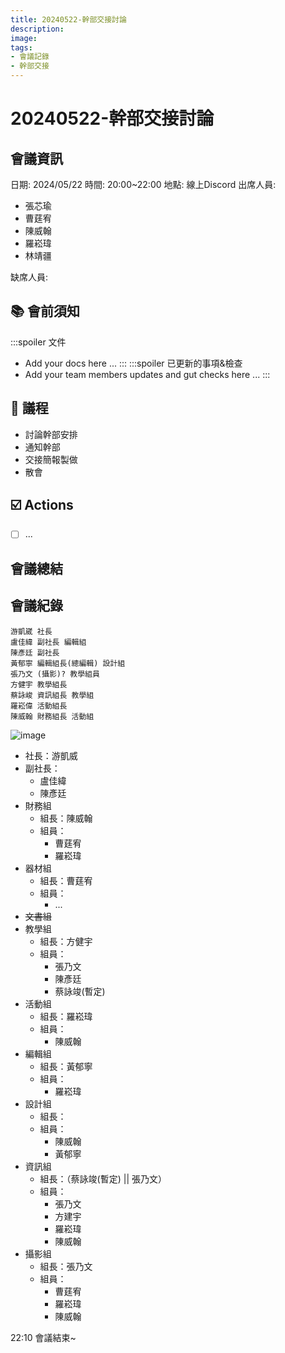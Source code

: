 ```yaml
---
title: 20240522-幹部交接討論
description:
image:
tags:
- 會議記錄
- 幹部交接
---
```

# 20240522-幹部交接討論
## 會議資訊
日期: 2024/05/22
時間: 20:00~22:00
地點: 線上Discord
出席人員:
- 張芯瑜
- 曹莛宥
- 陳威翰
- 羅崧瑋
- 林靖疆

缺席人員:

## 📚 會前須知
:::spoiler 文件
- Add your docs here ...
:::
:::spoiler 已更新的事項&檢查
- Add your team members updates and gut checks here ...
:::

## 📣 議程
- 討論幹部安排
- 通知幹部
- 交接簡報製做
- 散會

## ☑️ Actions
- [ ] ... 

## 會議總結


## 會議紀錄
```
游凱崴 社長
盧佳緯 副社長 編輯組
陳彥廷 副社長
黃郁寧 編輯組長(總編輯) 設計組
張乃文 (攝影)? 教學組員
方健宇 教學組長
蔡詠峻 資訊組長 教學組
羅崧偉 活動組長
陳威翰 財務組長 活動組
```
![image](https://hackmd.io/_uploads/SyJoMPj70.png)

- 社長：游凱威
- 副社長：
    - 盧佳緯
    - 陳彥廷
- 財務組
    - 組長：陳威翰
    - 組員：
        - 曹莛宥
        - 羅崧瑋
- 器材組
    - 組長：曹莛宥
    - 組員：
        - ...
- ~~文書組~~
- 教學組
    - 組長：方健宇
    - 組員：
        - 張乃文
        - 陳彥廷
        - 蔡詠竣(暫定)
- 活動組
    - 組長：羅崧瑋
    - 組員：
        - 陳威翰
- 編輯組
    - 組長：黃郁寧
    - 組員：
        - 羅崧瑋
- 設計組
    - 組長：
    - 組員：
        - 陳威翰
        - 黃郁寧
- 資訊組
    - 組長：（蔡詠竣(暫定) || 張乃文）
    - 組員：
        - 張乃文
        - 方建宇
        - 羅崧瑋
        - 陳威翰
- 攝影組
    - 組長：張乃文
    - 組員：
        - 曹莛宥
        - 羅崧瑋
        - 陳威翰

22:10 會議結束~ 